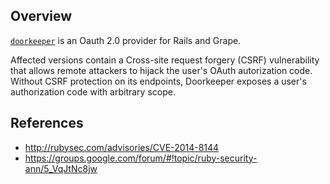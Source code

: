 ## Overview
[`doorkeeper`](https://rubygems.org/gems/doorkeeper) is an Oauth 2.0 provider for Rails and Grape.

Affected versions contain a Cross-site request forgery (CSRF) vulnerability that allows remote attackers to hijack the user's OAuth autorization code. Without CSRF protection on its endpoints, Doorkeeper exposes a user's authorization code with arbitrary scope.

## References
- http://rubysec.com/advisories/CVE-2014-8144
- https://groups.google.com/forum/#!topic/ruby-security-ann/5_VqJtNc8jw
